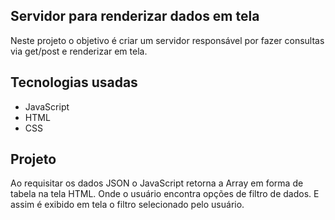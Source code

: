## Servidor para renderizar dados em tela
Neste projeto o objetivo é criar um servidor responsável por fazer consultas via get/post e renderizar em tela.

## Tecnologias usadas
   * JavaScript
   * HTML
   * CSS
   
## Projeto
Ao requisitar os dados JSON o JavaScript retorna a Array em forma de tabela na tela HTML. Onde o usuário encontra opções de filtro de dados. E assim é exibido em tela o filtro selecionado pelo usuário.
